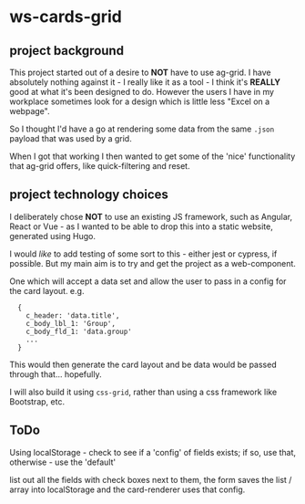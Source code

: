 # ws-cards-grid

## project background

This project started out of a desire to **NOT** have to use ag-grid. I have absolutely nothing against it - I really like it as a tool - I think it's **REALLY** good at what it's been designed to do. However the users I have in my workplace sometimes look for a design which is little less "Excel on a webpage".

So I thought I'd have a go at rendering some data from the same `.json` payload that was used by a grid.

When I got that working I then wanted to get some of the 'nice' functionality that ag-grid offers, like quick-filtering and reset.

## project technology choices

I deliberately chose **NOT** to use an existing JS framework, such as Angular, React or Vue - as I wanted to be able to drop this into a static website, generated using Hugo.

I would _like_ to add testing of some sort to this - either jest or cypress, if possible. But my main aim is to try and get the project as a web-component.

One which will accept a data set and allow the user to pass in a config for the card layout. e.g.

```
  {
    c_header: 'data.title',
    c_body_lbl_1: 'Group',
    c_body_fld_1: 'data.group'
    ...
  }
```

This would then generate the card layout and be data would be passed through that... hopefully.

I will also build it using `css-grid`, rather than using a css framework like Bootstrap, etc.

## ToDo

Using localStorage - check to see if a 'config' of fields exists; if so, use that, otherwise - use the 'default'

list out all the fields with check boxes next to them, the form saves the list / array into localStorage and the card-renderer uses that config.
